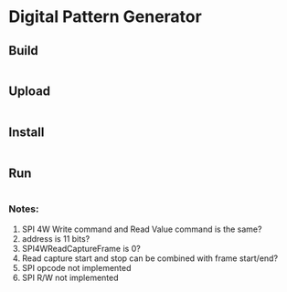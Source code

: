 # Digital Pattern Generator

## Build
```
```

## Upload
```
```

## Install
```
```
## Run
```
```

### Notes:
1. SPI 4W Write command and Read Value command is the same?
2. address is 11 bits? 
3. SPI4WReadCaptureFrame is 0?
4. Read capture start and stop can be combined with frame start/end?
5. SPI opcode not implemented
6. SPI R/W not implemented